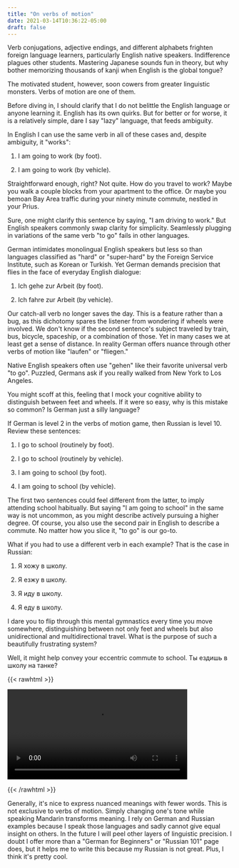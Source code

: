 ```yaml
---
title: "On verbs of motion"
date: 2021-03-14T10:36:22-05:00
draft: false
---
```

Verb conjugations, adjective endings, and different alphabets frighten foreign language learners, particularly English native speakers. Indifference plagues other students. Mastering Japanese sounds fun in theory, but why bother memorizing thousands of kanji when English is the global tongue?

The motivated student, however, soon cowers from greater linguistic monsters. Verbs of motion are one of them.

Before diving in, I should clarify that I do not belittle the English language or anyone learning it. English has its own quirks. But for better or for worse, it is a relatively simple, dare I say "lazy" language, that feeds ambiguity.

In English I can use the same verb in all of these cases and, despite ambiguity, it "works":

1. I am going to work (by foot).

1. I am going to work (by vehicle).

Straightforward enough, right? Not quite. How do you travel to work? Maybe you walk a couple blocks from your apartment to the office. Or maybe you bemoan Bay Area traffic during your ninety minute commute, nestled in your Prius.

Sure, one might clarify this sentence by saying, "I am driving to work." But English speakers commonly swap clarity for simplicity. Seamlessly plugging in variations of the same verb "to go" fails in other languages. 

German intimidates monolingual English speakers but less so than languages classified as "hard" or "super-hard" by the Foreign Service Institute, such as Korean or Turkish. Yet German demands precision that flies in the face of everyday English dialogue:

1. Ich gehe zur Arbeit (by foot).

1. Ich fahre zur Arbeit (by vehicle).

Our catch-all verb no longer saves the day. This is a feature rather than a bug, as this dichotomy spares the listener from wondering if wheels were involved. We don't know if the second sentence's subject traveled by train, bus, bicycle, spaceship, or a combination of those. Yet in many cases we at least get a sense of distance. In reality German offers nuance through other verbs of motion like "laufen" or "fliegen." 

Native English speakers often use "gehen" like their favorite universal verb "to go". Puzzled, Germans ask if you really walked from New York to Los Angeles.

You might scoff at this, feeling that I mock your cognitive ability to distinguish between feet and wheels. If it were so easy, why is this mistake so common? Is German just a silly language?

If German is level 2 in the verbs of motion game, then Russian is level 10. Review these sentences:

1. I go to school (routinely by foot).

1. I go to school (routinely by vehicle).

1. I am going to school (by foot).

1. I am going to school (by vehicle).

The first two sentences could feel different from the latter, to imply attending school habitually. But saying "I am going to school" in the same way is not uncommon, as you might describe actively pursuing a higher degree. Of course, you also use the second pair in English to describe a commute. No matter how you slice it, "to go" is our go-to.

What if you had to use a different verb in each example? That is the case in Russian:

1. Я хожу в школу.

1. Я езжу в школу.

1. Я иду в школу.

1. Я еду в школу.

I dare you to flip through this mental gymnastics every time you move somewhere, distinguishing between not only feet and wheels but also unidirectional and multidirectional travel. What is the purpose of such a beautifully frustrating system?

Well, it might help convey your eccentric commute to school. Ты ездишь в школу на танке?

{{< rawhtml >}} 

<video width=80% controls autoplay>
    <source src="/videos/Я езжу в школу.mp4" type="video/mp4">
    Your browser does not support the video tag.  
</video>

{{< /rawhtml >}}

Generally, it's nice to express nuanced meanings with fewer words. This is not exclusive to verbs of motion. Simply changing one's tone while 
speaking Mandarin transforms meaning. I rely on German and Russian examples because I speak those languages and sadly cannot give equal insight on 
others. In the future I will peel other layers of linguistic precision. I doubt I offer more than a "German for Beginners" or "Russian 101" page does, 
but it helps me to write this because my Russian is not great. Plus, I think it's pretty cool.
